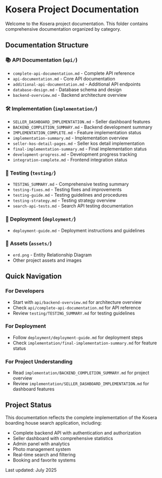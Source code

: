 # Kosera Project Documentation

Welcome to the Kosera project documentation. This folder contains comprehensive documentation organized by category.

## Documentation Structure

### 📚 API Documentation (`api/`)
- `complete-api-documentation.md` - Complete API reference
- `api-documentation.md` - Core API documentation
- `additional-api-documentation.md` - Additional API endpoints
- `database-design.md` - Database schema and design
- `backend-overview.md` - Backend architecture overview

### 🛠️ Implementation (`implementation/`)
- `SELLER_DASHBOARD_IMPLEMENTATION.md` - Seller dashboard features
- `BACKEND_COMPLETION_SUMMARY.md` - Backend development summary
- `IMPLEMENTATION_COMPLETE.md` - Feature implementation status
- `implementation-summary.md` - Implementation overview
- `seller-kos-detail-pages.md` - Seller kos detail implementation
- `final-implementation-summary.md` - Final implementation status
- `development-progress.md` - Development progress tracking
- `integration-complete.md` - Frontend integration status

### 🧪 Testing (`testing/`)
- `TESTING_SUMMARY.md` - Comprehensive testing summary
- `testing-fixes.md` - Testing fixes and improvements
- `testing-guide.md` - Testing guidelines and procedures
- `testing-strategy.md` - Testing strategy overview
- `search-api-tests.md` - Search API testing documentation

### 🚀 Deployment (`deployment/`)
- `deployment-guide.md` - Deployment instructions and guidelines

### 🎨 Assets (`assets/`)
- `erd.png` - Entity Relationship Diagram
- Other project assets and images

## Quick Navigation

### For Developers
- Start with `api/backend-overview.md` for architecture overview
- Check `api/complete-api-documentation.md` for API reference
- Review `testing/TESTING_SUMMARY.md` for testing guidelines

### For Deployment
- Follow `deployment/deployment-guide.md` for deployment steps
- Check `implementation/final-implementation-summary.md` for feature status

### For Project Understanding
- Read `implementation/BACKEND_COMPLETION_SUMMARY.md` for project overview
- Review `implementation/SELLER_DASHBOARD_IMPLEMENTATION.md` for dashboard features

## Project Status
This documentation reflects the complete implementation of the Kosera boarding house search application, including:
- Complete backend API with authentication and authorization
- Seller dashboard with comprehensive statistics
- Admin panel with analytics
- Photo management system
- Real-time search and filtering
- Booking and favorite systems

Last updated: July 2025
